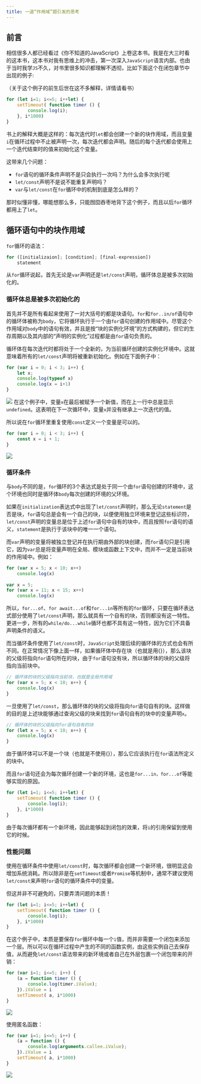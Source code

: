 ```yaml
---
title: 一道“作用域”题引发的思考
---
```


## 前言
相信很多人都已经看过《你不知道的JavaScript》上卷这本书。我是在大三时看的这本书，这本书对我有思维上的冲击，第一次深入`JavaScript`语言内部。也由于当时我学`JS`不久，对书里很多知识都理解不透彻，比如下面这个在闭包章节中出现的例子:

（关于这个例子的前生后世在这不多解释，详情请看书）
```js
for (let i=1; i<=5; i++let) {
    setTimeout( function timer () {
        console.log(i);
    }, i*1000)
}
```
书上的解释大概是这样的：每次迭代时`let`都会创建一个新的块作用域，而且变量`i`在循环过程中不止被声明一次，每次迭代都会声明。随后的每个迭代都会使用上一个迭代结束时的值来初始化这个变量。

这带来几个问题：
* `for`语句的循环条件声明不是只会执行一次吗？为什么会多次执行呢
* `let/const`声明不是说不能重复声明吗？
* `var`与`let/const`在`for`循环中的机制到底是怎么样的？

那时似懂非懂，哪能想那么多，只能囫囵吞枣地背下这个例子，而且以后`for`循环都用上了`let`。

## 循环语句中的块作用域
`for`循环的语法：
```js
for ([initializaion]; [condition]; [final-expression])
    statement
```
从`for`循环说起，首先无论是`var`声明还是`let/const`声明，循环体总是被多次初始化的。

### 循环体总是被多次初始化的
首先并不是所有看起来使用了一对大括号的都是块语句。`for`和`for..in/of`语句中的循环体被称为`body`，它将循环执行于一个由`for`语句创建的作用域中。尽管这个作用域对`body`中的语句有效，并且是按“块的实例化环境”的方式构建的，但它的生存周期以及其内部的“声明的实例化”过程都是由`for`语句负责的。

循环体在每次迭代时都将处于一个全新的，为当前循环创建的实例化环境中。这就意味着所有的`let/const`声明将被重新初始化。例如在下面例子中：
```js
for (var i = 0; i < 3; i++) {
    let x;
    console.log(typeof x)
    console.log(x = i+1)
}
```
![](https://p3-juejin.byteimg.com/tos-cn-i-k3u1fbpfcp/ee91df159ab2482cb7d0d6f28dbfbb86~tplv-k3u1fbpfcp-watermark.image)
在这个例子中，变量`x`在最后被赋予一个新值，而在上一行中总是显示`undefined`。这表明在下一次循环中，变量`x`并没有继承上一次迭代的值。

所以说在`for`循环里重复使用`const`定义一个变量是可以的。
```js
for (var i = 0; i < 3; i++) {
    const x = i + 1;
}
```
![](https://p3-juejin.byteimg.com/tos-cn-i-k3u1fbpfcp/421d8923ab9649a9a9aa70fdd8d55dcb~tplv-k3u1fbpfcp-watermark.image)

### 循环条件
与`body`不同的是，`for`循环的3个表达式是处于同一个由`for`语句创建的环境中，这个环境也同时是循环体`body`每次创建的环境的父环境。

如果在`initialization`表达式中出现了`let/const`声明时，那么无论`statement`是否是块，`for`语句总是会有一个自己的块，以便使用独立环境来登记这些标识符，`let/const`声明的变量总是位于上述`for`语句中自有的块中，而且按照`for`语句的语义，`statement`是执行于该块中的唯一一个语句。

而`var`声明的变量将被独立登记并在执行期由外部的块创建，而`for`语句只是引用它，因为`var`总是将变量声明在全局、模块或函数上下文中，而并不一定是当前块的作用域中。例如：
```js
for (var x = 5; x < 10; x++) 
    console.log(x)
    
var x = 5;
for (var x = 11; x < 15; x++)
    console.log(x)
```

所以，`for...of`、`for await...of`和`for...in`等所有的`for`循环，只要在循环表达式部分使用了`let/const`声明，那么就具有一个自有的块，否则都没有这一特性。更进一步，所有的`while/do...while`循环也都不具有这一特性，因为它们不具备声明条件的语义。

而当循环条件使用了`let/const`时，`JavaScript`处理后续的循环体的方式也会有所不同。在正常情况下像上面一样，如果循环体中存在块（也就是用{}），那么该块的父级将指向`for`语句所在的块，由于`for`语句没有块，所以循环体的块的父级将指向当前块中。
```js
// 循环体的块的父级指向当前块，也就是全局作用域
for (var x = 5; x < 10; x++) {
    console.log(x)
}
```
一旦使用了`let/const`，那么循环体的块的父级将指向`for`语句自有的块。这样做的目的是上述块能够通过查询父级的块来找到`for`语句自有的块中的变量声明`x`。
```js
// 循环体的块的父级指向for语句自有的块
for (let x = 5; x < 10; x++) {
    console.log(x)
}
```
由于循环体可以不是一个块（也就是不使用{}），那么它应该执行在`for`语法所定义的块中。

而且`for`语句还会为每次循环创建一个新的环境，这也是`for...in，for...of`等能够实现的原因。
```js
for (let i=1; i<=5; i++let) {
    setTimeout( function timer () {
        console.log(i);
    }, i*1000)
}
```
由于每次循环都有一个新环境，因此能够起到闭包的效果，将`i`的引用保留到使用它的时候。

### 性能问题
使用在循环条件中使用`let/const`时，每次循环都会创建一个新环境，很明显这会增加系统消耗。所以除非是在`setTimeout`或者`Promise`等机制中，通常不建议使用`let/const`来声明`for`语句的循环条件中的变量。

但这并非不可避免的，只要弄清问题的本质！

```js
for (let i=1; i<=5; i++let) {
    setTimeout( function timer () {
        console.log(i);
    }, i*1000)
}
```
在这个例子中，本质是要保存`for`循环中每一个`i`值，而并非需要一个闭包来添加一个层。所以可以在循环过程中产生的不同的函数实例，由这些实例自己去保存值，从而避免`let/const`语法带来的新环境或者自己在外层包裹一个闭包带来的开销：
```js
for (var i=1; i<=5; i++) {
    (a = function timer () {
        console.log(timer.iValue);
    }).iValue = i
    setTimeout( a, i*1000)
}
```
![](https://p9-juejin.byteimg.com/tos-cn-i-k3u1fbpfcp/1248f41233d143758ccd4e0b6bfaefc2~tplv-k3u1fbpfcp-watermark.image)

使用匿名函数：
```js
for (var i=1; i<=5; i++) {
    (a = function () {
        console.log(arguments.callee.iValue);
    }).iValue = i
    setTimeout( a, i*1000)
}
```
![](https://p9-juejin.byteimg.com/tos-cn-i-k3u1fbpfcp/3f9426d6c4394ca8a49b02a24efbf0fa~tplv-k3u1fbpfcp-watermark.image)

